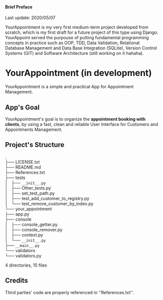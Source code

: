 #### Brief Preface
Last update: 2020/05/07  

YourAppointment is my very first medium-term project developed from scratch, which is my first draft for a future project of this type using Django.
YourAppoint served the purpouse of putting fundamental programming concepts in practice such as OOP, TDD, Data Validation, Relational Database Management and Data Base Integration (SQLite), Version Control Systems (GIT) and Software Architecture (still working on it hahaha).


# YourAppointment (in development)
YourAppointment is a simple and practical App for Appointment Management.
      
   
## App's Goal
YourAppointment's goal is to organize the **appointment booking with clients**, by using a fast, clean and reliable User Interface for Customers and Appointments Management.
 
     
## Project's Structure  
  
.  
├── LICENSE.txt  
├── README.md  
├── References.txt  
├── tests  
│   ├── ``__init__.py``  
│   ├── Other_tests.py  
│   ├── set_test_path.py  
│   ├── test_add_customer_to_registry.py  
│   └── test_remove_customer_by_index.py  
└── your_appointment  
    ├── app.py  
    ├── console  
    │   ├── console_getter.py  
    │   ├── console_remover.py  
    │   ├── context.py  
    │   └── ``__init__.py``  
    ├── ``__main__.py``  
    └── validators  
        └── validators.py  

4 directories, 15 files

   
       
## Credits
Third parties' code are properly referenced in ''References.txt''.
